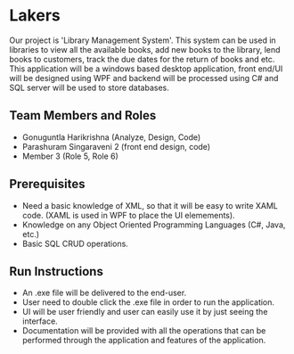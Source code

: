 # Lakers

Our project is 'Library Management System'. This system can be used in libraries to view all the available books, add new books to the library, lend books to customers, track the due dates for the return of books and etc. This application will be a windows based desktop application, front end/UI will be designed using WPF and backend will be processed using C# and SQL server will be used to store databases.

## Team Members and Roles

* Gonuguntla Harikrishna (Analyze, Design, Code)
* Parashuram Singaraveni 2 (front end design, code)
* Member 3 (Role 5, Role 6)

## Prerequisites

* Need a basic knowledge of XML, so that it will be easy to write XAML code. (XAML is used in WPF to place the UI elemements).
* Knowledge on any Object Oriented Programming Languages (C#, Java, etc.)
* Basic SQL CRUD operations.

## Run Instructions
* An .exe file will be delivered to the end-user.
* User need to double click the .exe file in order to run the application.
* UI will be user friendly and user can easily use it by just seeing the interface.
* Documentation will be provided with all the operations that can be performed through the application and features of the application.